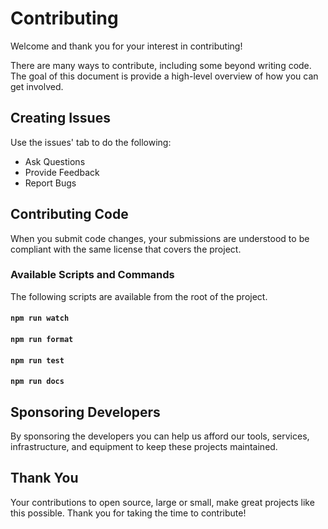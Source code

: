 # Contributing

Welcome and thank you for your interest in contributing!

There are many ways to contribute, including some beyond writing code. The goal
of this document is provide a high-level overview of how you can get involved.

## Creating Issues

Use the issues' tab to do the following:

- Ask Questions
- Provide Feedback
- Report Bugs

## Contributing Code

When you submit code changes, your submissions are understood to be compliant
with the same license that covers the project.

### Available Scripts and Commands

The following scripts are available from the root of the project.

#### `npm run watch`

#### `npm run format`

#### `npm run test`

#### `npm run docs`

## Sponsoring Developers

By sponsoring the developers you can help us afford our tools, services,
infrastructure, and equipment to keep these projects maintained.

## Thank You

Your contributions to open source, large or small, make great projects like
this possible. Thank you for taking the time to contribute!
